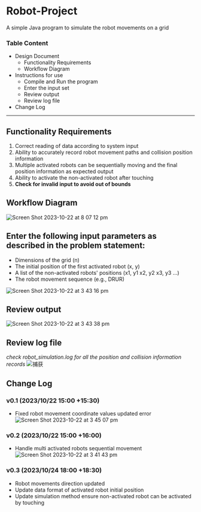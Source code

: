 # Robot-Project

A simple Java program to simulate the robot movements on a grid

### Table Content
* Design Document
   * Functionality Requirements
   * Workflow Diagram
* Instructions for use
   * Compile and Run the program
   * Enter the input set
   * Review output
   * Review log file
* Change Log

***

## Functionality Requirements

1. Correct reading of data according to system input
2. Ability to accurately record robot movement paths and collision position information
3. Multiple activated robots can be sequentially moving and the final position information as expected output
4. Ability to activate the non-activated robot after touching
5. **Check for invalid input to avoid out of bounds**

## Workflow Diagram
![Screen Shot 2023-10-22 at 8 07 12 pm](https://github.com/Tommygiant/Robot-Project/assets/78850099/ff60e911-5b07-49b3-a90a-cce494eef7b0)



## Enter the following input parameters as described in the problem statement:
- Dimensions of the grid (n)
- The initial position of the first activated robot (x, y)
- A list of the non-activated robots' positions (x1, y1 x2, y2 x3, y3 ...)
- The robot movement sequence (e.g., DRUR)
  
![Screen Shot 2023-10-22 at 3 43 16 pm](https://github.com/Tommygiant/Robot-Project/assets/78850099/29ffe2c3-3539-4b37-9363-5c5a1846371e)


## Review output
![Screen Shot 2023-10-22 at 3 43 38 pm](https://github.com/Tommygiant/Robot-Project/assets/78850099/acbc3dfc-8d36-4f7e-be79-767efb079fde)
## Review log file
*check robot_simulation.log for all the position and collision information records*
![捕获](https://github.com/Tommygiant/Robot-Project/assets/78850099/893ca604-8bb9-4e7c-a97a-fa6192d1b24c)

## Change Log

### v0.1 (2023/10/22 15:00 +15:30)
- Fixed robot movement coordinate values updated error
![Screen Shot 2023-10-22 at 3 45 07 pm](https://github.com/Tommygiant/Robot-Project/assets/78850099/6d9dfa6a-c15f-4a0e-9402-59fa6c80cda7)

### v0.2 (2023/10/22 15:00 +16:00)
- Handle multi activated robots sequential movement
![Screen Shot 2023-10-22 at 3 41 43 pm](https://github.com/Tommygiant/Robot-Project/assets/78850099/e94fbf99-b264-45a0-9e05-ba2e661522eb)

### v0.3 (2023/10/24 18:00 +18:30)
- Robot movements direction updated
- Update data format of activated robot initial position
- Update simulation method ensure non-activated robot can be activated by touching
